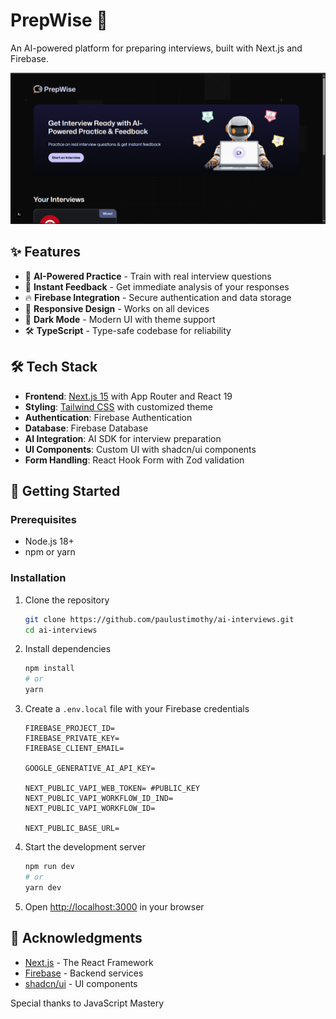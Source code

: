 # PrepWise 🚀

An AI-powered platform for preparing interviews, built with Next.js and Firebase.

![screenshot](./ss.png)

## ✨ Features

- 🤖 **AI-Powered Practice** - Train with real interview questions
- 💬 **Instant Feedback** - Get immediate analysis of your responses
- 🔥 **Firebase Integration** - Secure authentication and data storage
- 📱 **Responsive Design** - Works on all devices
- 🌙 **Dark Mode** - Modern UI with theme support
- 🛠️ **TypeScript** - Type-safe codebase for reliability

## 🛠️ Tech Stack

- **Frontend**: [Next.js 15](https://nextjs.org/) with App Router and React 19
- **Styling**: [Tailwind CSS](https://tailwindcss.com/) with customized theme
- **Authentication**: Firebase Authentication
- **Database**: Firebase Database
- **AI Integration**: AI SDK for interview preparation
- **UI Components**: Custom UI with shadcn/ui components
- **Form Handling**: React Hook Form with Zod validation

## 🚀 Getting Started

### Prerequisites

- Node.js 18+
- npm or yarn

### Installation

1. Clone the repository

   ```bash
   git clone https://github.com/paulustimothy/ai-interviews.git
   cd ai-interviews
   ```

2. Install dependencies

   ```bash
   npm install
   # or
   yarn
   ```

3. Create a `.env.local` file with your Firebase credentials

   ```
   FIREBASE_PROJECT_ID=
   FIREBASE_PRIVATE_KEY=
   FIREBASE_CLIENT_EMAIL=
   
   GOOGLE_GENERATIVE_AI_API_KEY=

   NEXT_PUBLIC_VAPI_WEB_TOKEN= #PUBLIC_KEY
   NEXT_PUBLIC_VAPI_WORKFLOW_ID_IND=
   NEXT_PUBLIC_VAPI_WORKFLOW_ID=

   NEXT_PUBLIC_BASE_URL=
   ```

4. Start the development server

   ```bash
   npm run dev
   # or
   yarn dev
   ```

5. Open [http://localhost:3000](http://localhost:3000) in your browser

## 🙏 Acknowledgments

- [Next.js](https://nextjs.org/) - The React Framework
- [Firebase](https://firebase.google.com/) - Backend services
- [shadcn/ui](https://ui.shadcn.com/) - UI components

Special thanks to JavaScript Mastery
